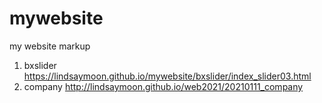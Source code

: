 # mywebsite
my website markup
1. bxslider https://lindsaymoon.github.io/mywebsite/bxslider/index_slider03.html
1. company http://lindsaymoon.github.io/web2021/20210111_company

